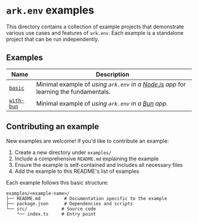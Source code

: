 # `ark.env` examples

This directory contains a collection of example projects that demonstrate various use cases and features of `ark.env`. Each example is a standalone project that can be run independently.

## Examples

| Name | Description |
| --- | --- |
| [`basic`](./basic) | Minimal example of *using `ark.env` in a [Node.js](https://nodejs.org/) app* for learning the fundamentals. |
| [`with-bun`](./with-bun) | Minimal example of *using `ark.env` in a [Bun](https://bun.sh/) app*. |

## Contributing an example

New examples are welcome! If you'd like to contribute an example:

1. Create a new directory under `examples/`
2. Include a comprehensive `README.md` explaining the example
3. Ensure the example is self-contained and includes all necessary files
4. Add the example to this README's list of examples

Each example follows this basic structure:
```
examples/<example-name>/
├── README.md         # Documentation specific to the example
├── package.json      # Dependencies and scripts
└── src/             # Source code
    └── index.ts     # Entry point
```
